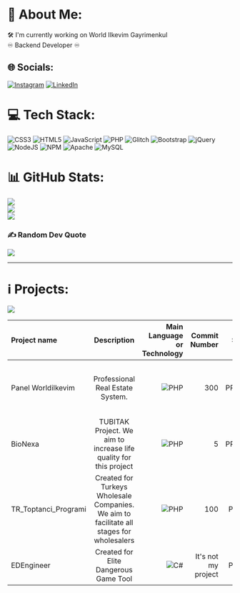 # 💫 About Me:
🛠 I'm currently working on World Ilkevim Gayrimenkul<br>♾ Backend Developer ♾


## 🌐 Socials:
[![Instagram](https://img.shields.io/badge/Instagram-%23E4405F.svg?logo=Instagram&logoColor=white)](https://instagram.com/dev.mdeniz) [![LinkedIn](https://img.shields.io/badge/LinkedIn-%230077B5.svg?logo=linkedin&logoColor=white)](https://linkedin.com/in/mehmet-deniz-kumcu-081b00187) 

# 💻 Tech Stack:
![CSS3](https://img.shields.io/badge/css3-%231572B6.svg?style=for-the-badge&logo=css3&logoColor=white) ![HTML5](https://img.shields.io/badge/html5-%23E34F26.svg?style=for-the-badge&logo=html5&logoColor=white) ![JavaScript](https://img.shields.io/badge/javascript-%23323330.svg?style=for-the-badge&logo=javascript&logoColor=%23F7DF1E) ![PHP](https://img.shields.io/badge/php-%23777BB4.svg?style=for-the-badge&logo=php&logoColor=white) ![Glitch](https://img.shields.io/badge/glitch-%233333FF.svg?style=for-the-badge&logo=glitch&logoColor=white) ![Bootstrap](https://img.shields.io/badge/bootstrap-%23563D7C.svg?style=for-the-badge&logo=bootstrap&logoColor=white) ![jQuery](https://img.shields.io/badge/jquery-%230769AD.svg?style=for-the-badge&logo=jquery&logoColor=white) ![NodeJS](https://img.shields.io/badge/node.js-6DA55F?style=for-the-badge&logo=node.js&logoColor=white) ![NPM](https://img.shields.io/badge/NPM-%23000000.svg?style=for-the-badge&logo=npm&logoColor=white) ![Apache](https://img.shields.io/badge/apache-%23D42029.svg?style=for-the-badge&logo=apache&logoColor=white) ![MySQL](https://img.shields.io/badge/mysql-%2300f.svg?style=for-the-badge&logo=mysql&logoColor=white)
# 📊 GitHub Stats:
![](https://github-readme-stats.vercel.app/api?username=devmdeniz&theme=dark&hide_border=false&include_all_commits=true&count_private=true)<br/>
![](https://github-readme-streak-stats.herokuapp.com/?user=devmdeniz&theme=dark&hide_border=false)<br/>
![](https://github-readme-stats.vercel.app/api/top-langs/?username=devmdeniz&theme=dark&hide_border=false&include_all_commits=true&count_private=true&layout=compact)

### ✍️ Random Dev Quote
![](https://quotes-github-readme.vercel.app/api?type=horizontal&theme=radical)


---
# ℹ️ Projects:
[![](https://visitcount.itsvg.in/api?id=devmdeniz&icon=7&color=1)](https://visitcount.itsvg.in)

<!-- Proudly created with GPRM ( https://gprm.itsvg.in ) -->



| Project name      | Description | Main Language or Technology     | Commit Number | STATE | WHY
| :---        |    :----:   |          ---: |          ---: |          ---: |          ---: |
| Panel Worldilkevim      | Professional Real Estate System.        | ![PHP](https://img.shields.io/badge/php-%23777BB4.svg?style=for-the-badge&logo=php&logoColor=white) | 300 | PRIVATE | Only For Project Tracking Purposes Due To Company's Copyright
| BioNexa | TUBITAK Project. We aim to increase life quality for this project | ![PHP](https://img.shields.io/badge/php-%23777BB4.svg?style=for-the-badge&logo=php&logoColor=white) | 5 | PRIVATE | We check whether TUBITAK supports open source projects.
| TR_Toptanci_Programi | Created for Turkeys Wholesale Companies. We aim to facilitate all stages for wholesalers | ![PHP](https://img.shields.io/badge/php-%23777BB4.svg?style=for-the-badge&logo=php&logoColor=white) | 100 | PUBLIC | STOPPED DEVELOPMENT |
| EDEngineer | Created for Elite Dangerous Game Tool | ![C#](https://img.shields.io/badge/c%23-%23239120.svg?style=for-the-badge&logo=c-sharp&logoColor=white) | It's not my project | PUBLIC | I helped with Turkish language support
